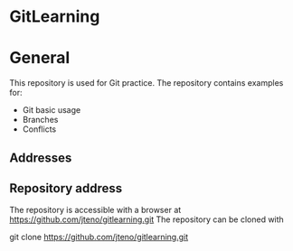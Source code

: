 # GitLearning

# General

This repository is used for Git practice. The repository contains examples for:

- Git basic usage
- Branches
- Conflicts

## Addresses

## Repository address

The repository is accessible with a browser at https://github.com/jteno/gitlearning.git
The repository can be cloned with

git clone https://github.com/jteno/gitlearning.git

